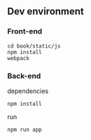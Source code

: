## Dev environment
### Front-end

```
cd book/static/js
npm install
webpack
```

### Back-end

dependencies

```
npm install
```

run

```
npm run app
```
